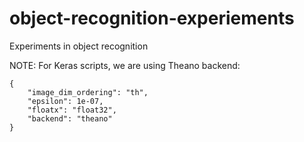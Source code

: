 # object-recognition-experiements
Experiments in object recognition

NOTE:
For Keras scripts, we are using Theano backend:

	{
	    "image_dim_ordering": "th",
	    "epsilon": 1e-07,
	    "floatx": "float32",
	    "backend": "theano"
	}

